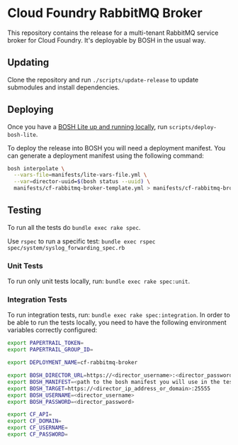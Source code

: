 # Cloud Foundry RabbitMQ Broker

This repository contains the release for a multi-tenant RabbitMQ service broker
for Cloud Foundry. It's deployable by BOSH in the usual way.

## Updating

Clone the repository and run `./scripts/update-release` to update submodules and install dependencies.

## Deploying

Once you have a [BOSH Lite up and running locally](https://github.com/cloudfoundry/bosh-lite), run `scripts/deploy-bosh-lite`.

To deploy the release into BOSH you will need a deployment manifest. You can generate a deployment manifest using the following command:
```sh
bosh interpolate \
  --vars-file=manifests/lite-vars-file.yml \
  --var=director-uuid=$(bosh status --uuid) \
  manifests/cf-rabbitmq-broker-template.yml > manifests/cf-rabbitmq-broker.yml
```

## Testing

To run all the tests do `bundle exec rake spec`.

Use `rspec` to run a specific test:
`bundle exec rspec spec/system/syslog_forwarding_spec.rb`

### Unit Tests

To run only unit tests locally, run: `bundle exec rake spec:unit`.

### Integration Tests
To run integration tests, run: `bundle exec rake spec:integration`.
In order to be able to run the tests locally, you need to have the following
environment variables correctly configured:

```bash
export PAPERTRAIL_TOKEN=
export PAPERTRAIL_GROUP_ID=

export DEPLOYMENT_NAME=cf-rabbitmq-broker

export BOSH_DIRECTOR_URL=https://<director_username>:<director_password>@<director_ip_address_or_domain>:25555
export BOSH_MANIFEST=<path to the bosh manifest you will use in the tests>
export BOSH_TARGET=https://<director_ip_address_or_domain>:25555
export BOSH_USERNAME=<director_username>
export BOSH_PASSWORD=<director_password>

export CF_API=
export CF_DOMAIN=
export CF_USERNAME=
export CF_PASSWORD=
```
